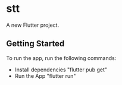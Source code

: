 # stt

A new Flutter project.

## Getting Started

To run the app, run the following commands:

- Install dependencies "flutter pub get"
- Run the App "flutter run"